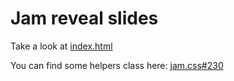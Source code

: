 # Jam reveal slides

Take a look at [index.html](index.html)

You can find some helpers class here:
[jam.css#230](https://github.com/blackbirdco/jam-reveal/blob/master/css/jam.css#L230)
